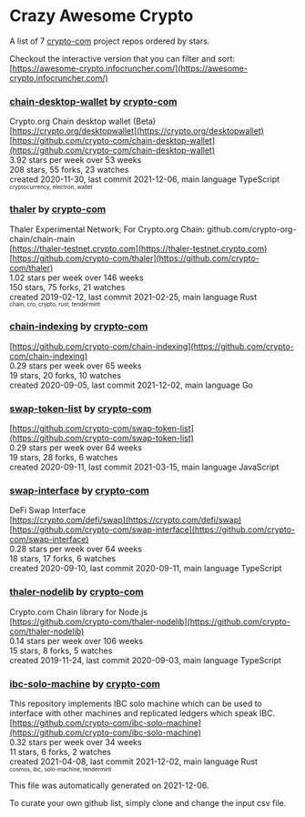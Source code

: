 # Crazy Awesome Crypto
A list of 7 [crypto-com](https://github.com/crypto-com) project repos ordered by stars.  

Checkout the interactive version that you can filter and sort: 
[https://awesome-crypto.infocruncher.com/](https://awesome-crypto.infocruncher.com/)  


### [chain-desktop-wallet](https://github.com/crypto-com/chain-desktop-wallet) by [crypto-com](https://github.com/crypto-com)  
Crypto.org Chain desktop wallet (Beta)  
[https://crypto.org/desktopwallet](https://crypto.org/desktopwallet)  
[https://github.com/crypto-com/chain-desktop-wallet](https://github.com/crypto-com/chain-desktop-wallet)  
3.92 stars per week over 53 weeks  
208 stars, 55 forks, 23 watches  
created 2020-11-30, last commit 2021-12-06, main language TypeScript  
<sub><sup>cryptocurrency, electron, wallet</sup></sub>


### [thaler](https://github.com/crypto-com/thaler) by [crypto-com](https://github.com/crypto-com)  
Thaler Experimental Network; For Crypto.org Chain: github.com/crypto-org-chain/chain-main  
[https://thaler-testnet.crypto.com](https://thaler-testnet.crypto.com)  
[https://github.com/crypto-com/thaler](https://github.com/crypto-com/thaler)  
1.02 stars per week over 146 weeks  
150 stars, 75 forks, 21 watches  
created 2019-02-12, last commit 2021-02-25, main language Rust  
<sub><sup>chain, cro, crypto, rust, tendermint</sup></sub>


### [chain-indexing](https://github.com/crypto-com/chain-indexing) by [crypto-com](https://github.com/crypto-com)  
  
[https://github.com/crypto-com/chain-indexing](https://github.com/crypto-com/chain-indexing)  
0.29 stars per week over 65 weeks  
19 stars, 20 forks, 10 watches  
created 2020-09-05, last commit 2021-12-02, main language Go  


### [swap-token-list](https://github.com/crypto-com/swap-token-list) by [crypto-com](https://github.com/crypto-com)  
  
[https://github.com/crypto-com/swap-token-list](https://github.com/crypto-com/swap-token-list)  
0.29 stars per week over 64 weeks  
19 stars, 28 forks, 6 watches  
created 2020-09-11, last commit 2021-03-15, main language JavaScript  


### [swap-interface](https://github.com/crypto-com/swap-interface) by [crypto-com](https://github.com/crypto-com)  
DeFi Swap Interface  
[https://crypto.com/defi/swap](https://crypto.com/defi/swap)  
[https://github.com/crypto-com/swap-interface](https://github.com/crypto-com/swap-interface)  
0.28 stars per week over 64 weeks  
18 stars, 17 forks, 6 watches  
created 2020-09-10, last commit 2020-09-11, main language TypeScript  


### [thaler-nodelib](https://github.com/crypto-com/thaler-nodelib) by [crypto-com](https://github.com/crypto-com)  
Crypto.com Chain library for Node.js  
[https://github.com/crypto-com/thaler-nodelib](https://github.com/crypto-com/thaler-nodelib)  
0.14 stars per week over 106 weeks  
15 stars, 8 forks, 5 watches  
created 2019-11-24, last commit 2020-09-03, main language TypeScript  


### [ibc-solo-machine](https://github.com/crypto-com/ibc-solo-machine) by [crypto-com](https://github.com/crypto-com)  
This repository implements IBC solo machine which can be used to interface with other machines and replicated ledgers which speak IBC.  
[https://github.com/crypto-com/ibc-solo-machine](https://github.com/crypto-com/ibc-solo-machine)  
0.32 stars per week over 34 weeks  
11 stars, 6 forks, 2 watches  
created 2021-04-08, last commit 2021-12-02, main language Rust  
<sub><sup>cosmos, ibc, solo-machine, tendermint</sup></sub>


This file was automatically generated on 2021-12-06.  

To curate your own github list, simply clone and change the input csv file.  
